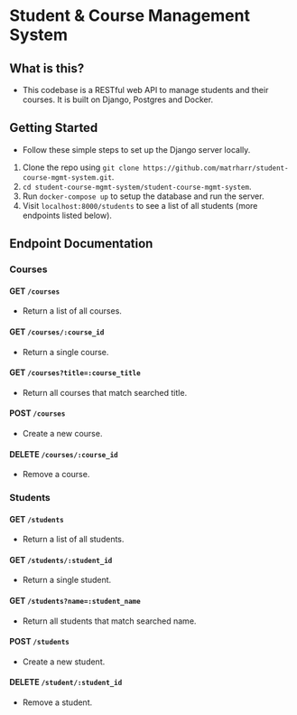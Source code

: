 # Student & Course Management System

## What is this?
- This codebase is a RESTful web API to manage students and their courses. It is built on Django, Postgres and Docker.

## Getting Started
- Follow these simple steps to set up the Django server locally.
1. Clone the repo using `git clone https://github.com/matrharr/student-course-mgmt-system.git`.
2. `cd student-course-mgmt-system/student-course-mgmt-system`.
3. Run `docker-compose up` to setup the database and run the server.
4. Visit `localhost:8000/students` to see a list of all students (more endpoints listed below).

## Endpoint Documentation

### Courses
#### GET `/courses`
- Return a list of all courses.
#### GET `/courses/:course_id`
- Return a single course.
#### GET `/courses?title=:course_title`
- Return all courses that match searched title.
#### POST `/courses`
- Create a new course.
#### DELETE `/courses/:course_id`
- Remove a course.

### Students
#### GET `/students`
- Return a list of all students.
#### GET `/students/:student_id`
- Return a single student.
#### GET `/students?name=:student_name`
- Return all students that match searched name.
#### POST `/students`
- Create a new student.
#### DELETE `/student/:student_id`
- Remove a student.
